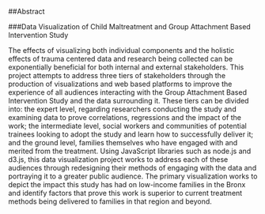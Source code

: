 ##Abstract

###Data Visualization of Child Maltreatment and Group Attachment Based Intervention Study 

The effects of visualizing both individual components and the holistic effects of trauma centered data and research being collected can be exponentially beneficial for both internal and external stakeholders. This project attempts to address three tiers of stakeholders through the production of visualizations and web based platforms to improve the experience of all audiences interacting with the Group Attachment Based Intervention Study and the data surrounding it. These tiers can be divided into: the expert level, regarding researchers conducting the study and examining data to prove correlations, regressions and the impact of the work; the intermediate level, social workers and communities of potential trainees looking to adopt the study and learn how to successfully deliver it; and the ground level, families themselves who have engaged with and merited from the treatment. Using JavaScript libraries such as node.js and d3.js, this data visualization project works to address each of these audiences through redesigning their methods of engaging with the data and portraying it to a greater public audience. The primary visualization works to depict the impact this study has had on low-income families in the Bronx and identify factors that prove this work is superior to current treatment methods being delivered to families in that region and beyond.  
